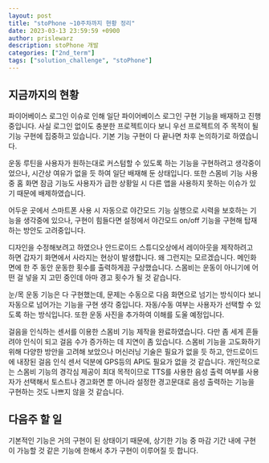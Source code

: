 ```yaml
---
layout: post
title: "stoPhone ~10주차까지 현황 정리"
date: 2023-03-13 23:59:59 +0900
author: prislewarz
description: stoPhone 개발
categories: ["2nd_term"]
tags: ["solution_challenge", "stoPhone"]
---
```


## 지금까지의 현황
파이어베이스 로그인 이슈로 인해 일단 파이어베이스 로그인 구현 기능을 배재하고 진행 중입니다. 
사실 로그인 없이도 충분한 프로젝트이다 보니 우선 프로젝트의 주 목적이 될 기능 구현에 집중하고 있습니다.
기본 기능 구현이 다 끝나면 차후 논의하기로 하였습니다.

운동 루틴을 사용자가 원하는대로 커스텀할 수 있도록 하는 기능을 구현하려고 생각중이었으나, 시간상 여유가 없을 듯 하여 일단 배재해 둔 상태입니다.
또한 스몸비 기능 사용 중 홈 화면 잠금 기능도 사용자가 급한 상황일 시 다른 앱을 사용하지 못하는 이슈가 있기 때문에 배제하였습니다. 

어두운 곳에서 스마트폰 사용 시 자동으로 야간모드 기능 실행으로 시력을 보호하는 기능을 생각중에 있으나,
구현이 힘들다면 설정에서 야간모드 on/off 기능을 구현해 탑재하는 방안도 고려중입니다. 

디자인을 수정해보려고 하였으나 안드로이드 스튜디오상에서 레이아웃을 제작하려고 하면 갑자기 화면에서 사라지는 현상이 발생합니다. 왜 그런지는 모르겠습니다.
메인화면에 한 주 동안 운동한 횟수를 출력하게끔 구상했습니다. 스몸비는 운동이 아니기에 어떤 걸 넣을 지 고민 중인데 아마 경고 횟수가 될 것 같습니다.

눈/목 운동 기능은 다 구현했는데, 문제는 수동으로 다음 화면으로 넘기는 방식이다 보니 자동으로 넘어가는 기능을 구현 생각 중입니다.
자동/수동 여부는 사용자가 선택할 수 있도록 하는 방식입니다. 또한 운동 사진을 추가하여 이해를 도울 예정입니다.

걸음을 인식하는 센서를 이용한 스몸비 기능 제작을 완료하였습니다. 다만 좀 세게 흔들려야 인식이 되고 걸음 수가 증가하는 데 지연이 좀 있습니다.
스몸비 기능을 고도화하기 위해 다양한 방안을 고려해 보았으나 머신러닝 기술은 필요가 없을 듯 하고, 안드로이드에 내장된 걸음 인식 센서 덕분에 GPS등의 API도
필요가 없을 것 같습니다. 개인적으로는 스몸비 기능의 경각심 제공이 최대 목적이므로 TTS를 사용한 음성 출력 여부를 사용자가 선택해서 토스트나 경고화면
뿐 아니라 설정한 경고문대로 음성 출력하는 기능을 구현하는 것도 나쁘지 않을 것 같습니다.

## 다음주 할 일
기본적인 기능은 거의 구현이 된 상태이기 때문에, 상기한 기능 중 마감 기간 내에 구현이 가능할 것 같은 기능에 한해서 추가 구현이 이루어질 듯 합니다.
